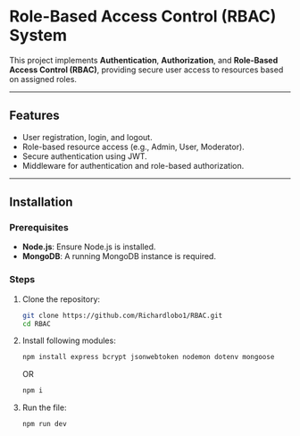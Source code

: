 # Role-Based Access Control (RBAC) System

This project implements **Authentication**, **Authorization**, and **Role-Based Access Control (RBAC)**, providing secure user access to resources based on assigned roles.

---

## **Features**
- User registration, login, and logout.
- Role-based resource access (e.g., Admin, User, Moderator).
- Secure authentication using JWT.
- Middleware for authentication and role-based authorization.

---

## **Installation**

### **Prerequisites**
- **Node.js**: Ensure Node.js is installed.
- **MongoDB**: A running MongoDB instance is required.

### **Steps**
1. Clone the repository:
   ```bash
   git clone https://github.com/Richardlobo1/RBAC.git
   cd RBAC
   ```
2. Install following modules:
    ```bash
   npm install express bcrypt jsonwebtoken nodemon dotenv mongoose
   ```
   OR
   ```bash
   npm i
   ```
3. Run the file:
   ```bash
   npm run dev
   ```
